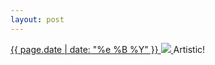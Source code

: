```yaml
---
layout: post
---
```


<p>
  <a href="/54">
    <time>{{ page.date | date: "%e %B %Y" }}</time>
    <img src="https://s3.amazonaws.com/life.aaronjgreenberg.com/54.jpg">
  </a>
  Artistic!
</p>
